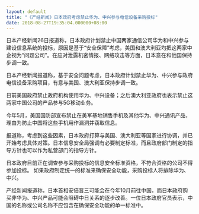 ```yaml
---
layout: default
title: "《产经新闻》日本政府考虑禁止华为、中兴参与电信设备采购投标"
date: 2018-08-27T19:35:04.000000+08:00
---
```


日本产经新闻26日报道称，日本政府计划禁止中国两家通信公司华为和中兴参与建设信息系统的投标，原因是基于“安全保障”考虑，美国和澳大利亚均把这两家中企视为“问题公司”。在应对泄露机密情报、网络攻击等方面，日本意在和他国保持步调一致。

日本产经新闻报道称，基于安全问题考虑，日本政府计划禁止华为、中兴参与政府电信设备采购项目，有意与美国、澳大利亚保持步调一致。

日前美国政府禁止政府机构使用华为、中兴设备；之后澳大利亚政府也表示禁止这两家中国公司的产品参与5G移动业务。

今年5月，美国国防部宣布禁止在美军基地销售手机及其他华为、中兴通讯产品，理由为防止中国将这些手机用作漏洞并窃取信息。

报道称，考虑到这些因素，日本政府打算与美国、澳大利亚等国家进行协调，并已开始考虑具体对策。日本信息安全局强调有必要制定标准，而且政府部门制定的指导方针也可以作为私营部门的指导方针。

日本政府目前正在调查参与采购投标的信息安全标准资格，不符合资格的公司不得参加投标。 如果政府制定统一的标准来确保安全功能，采购投标人将排除华为、中兴。

产经新闻报道称，日本首相安倍晋三可能会在今年10月前往中国，而日本政府购买非华为、中兴产品可能会阻碍中日关系的逐步改善。一位日本政府官员表示，中国的名称或公司名称不应包含在确保安全功能的单一标准中。

